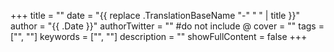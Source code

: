 +++
title = ""
date = "{{ replace .TranslationBaseName "-" " " | title }}"
author = "{{ .Date }}"
authorTwitter = "" #do not include @
cover = ""
tags = ["", ""]
keywords = ["", ""]
description = ""
showFullContent = false
+++
